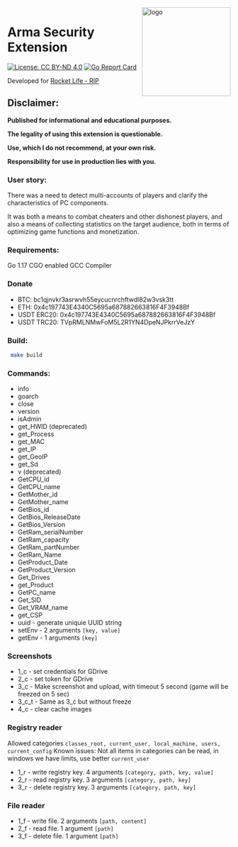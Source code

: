 <img align="right" alt="logo" src="https://rocket-rp.fun/Libs/Img/logo.png" width="200" height="200" />

# Arma Security Extension


[![License: CC BY-ND 4.0](https://img.shields.io/badge/License-CC_BY--ND_4.0-lightgrey.svg)](https://creativecommons.org/licenses/by-nd/4.0/)
[![Go Report Card](https://goreportcard.com/badge/github.com/fairytale5571/secExt)](https://goreportcard.com/report/github.com/fairytale5571/secExt)

Developed for [Rocket Life - RIP](http://rocket-rp.fun/)  


## Disclaimer: 

**Published for informational and educational purposes.**

**The legality of using this extension is questionable.**

**Use, which I do not recommend, at your own risk.**

**Responsibility for use in production lies with you.**

### User story:

There was a need to detect multi-accounts of players and clarify the characteristics of PC components.

It was both a means to combat cheaters and other dishonest players, and also a means of collecting statistics on the target audience, both in terms of optimizing game functions and monetization.

### Requirements:
Go 1.17 CGO enabled GCC Compiler  

### Donate
- BTC: bc1qjnvkr3asrwvh55eycucnrchftwdl82w3vsk3tt
- ETH: 0x4c197743E4340C5695a687882663816F4F3948Bf
- USDT ERC20: 0x4c197743E4340C5695a687882663816F4F3948Bf
- USDT TRC20: TVpRMLNMwFoM5L2R1YN4DpeNJPkrrVeJzY

### Build:
```bash   
 make build  
```  

### Commands:

- info
- goarch
- close
- version
- isAdmin
- get_HWID (deprecated)
- get_Process
- get_MAC
- get_IP
- get_GeoIP
- get_Sd
- v (deprecated)
- GetCPU_id
- GetCPU_name
- GetMother_id
- GetMother_name
- GetBios_id
- GetBios_ReleaseDate
- GetBios_Version
- GetRam_serialNumber
- GetRam_capacity
- GetRam_partNumber
- GetRam_Name
- GetProduct_Date
- GetProduct_Version
- Get_Drives
- get_Product
- GetPC_name
- Get_SID
- Get_VRAM_name
- get_CSP
- uuid  - generate uniquie UUID string
- setEnv - 2 arguments `[key, value]`
- getEnv - 1 arguments `[key]`

### Screenshots
- 1_c  - set credentials for GDrive
- 2_c  - set token for GDrive
- 3_c  - Make screenshot and upload, with timeout 5 second (game will be freezed on 5 sec)
- 3_c_t - Same as 3_c but without freeze
- 4_c - clear cache images

### Registry reader

Allowed categories `classes_root, current_user, local_machine, users, current_config`
Known issues: Not all items in categories can be read, in windows we have limits, use better `current_user`

- 1_r - write registry key. 4 arguments `[category, path, key, value]`
- 2_r - read registry key. 3 arguments `[category, path, key]`
- 3_r - delete registry key.  3 arguments `[category, path, key]`

### File reader

- 1_f - write file. 2 arguments `[path, content]`
- 2_f - read file. 1 argument `[path]`
- 3_f - delete file. 1 argument `[path]`
